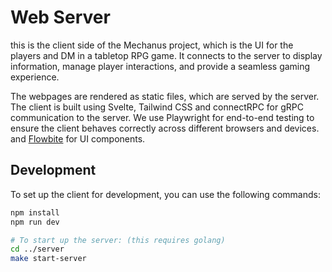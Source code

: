 # Web Server

this is the client side of the Mechanus project, which is the UI for the players and DM in a tabletop RPG game. It connects to the server to display information, manage player interactions, and provide a seamless gaming experience.

The webpages are rendered as static files, which are served by the server. The client is built using Svelte, Tailwind CSS and connectRPC for gRPC communication to the server. We use Playwright for end-to-end testing to ensure the client behaves correctly across different browsers and devices. and [Flowbite](https://flowbite-svelte.com/) for UI components.

## Development

To set up the client for development, you can use the following commands:

```bash
npm install
npm run dev

# To start up the server: (this requires golang)
cd ../server
make start-server
```
